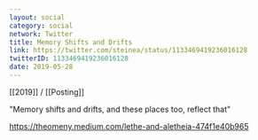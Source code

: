 ```yaml
---
layout: social
category: social
network: Twitter
title: Memory Shifts and Drifts
link: https://twitter.com/steinea/status/1133469419236016128
twitterID: 1133469419236016128
date: 2019-05-28
---
```


[[2019]] / [[Posting]]

"Memory shifts and drifts, and these places too, reflect that"

<https://theomeny.medium.com/lethe-and-aletheia-474f1e40b965>
